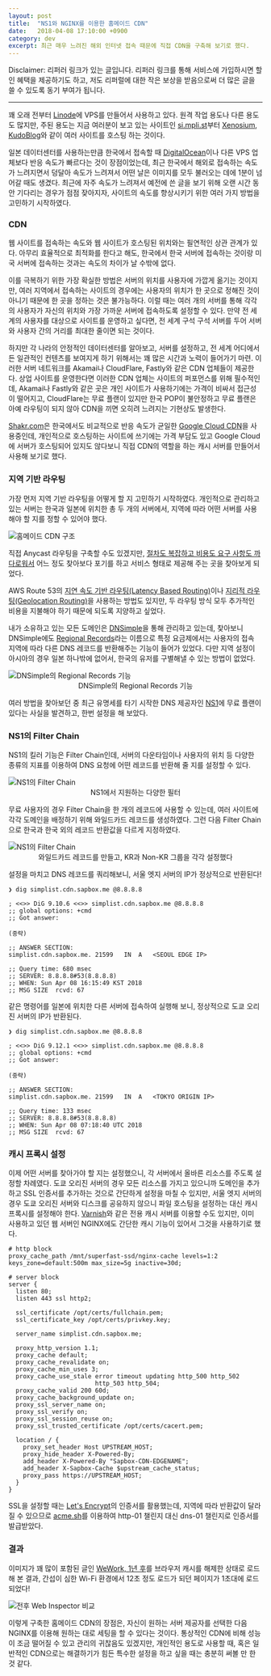 ```yaml
---
layout: post
title:  "NS1와 NGINX를 이용한 홈메이드 CDN"
date:   2018-04-08 17:10:00 +0900
category: dev
excerpt: 최근 매우 느려진 해외 인터넷 접속 때문에 직접 CDN을 구축해 보기로 했다.
---
```


Disclaimer: 리퍼러 링크가 있는 글입니다. 리퍼러 링크를 통해 서비스에 가입하시면 할인 혜택을 제공하기도 하고, 저도 리퍼럴에 대한 작은 보상을 받음으로써 더 많은 글을 쓸 수 있도록 동기 부여가 됩니다.

---


꽤 오래 전부터 [Linode][1]에 VPS를 만들어서 사용하고 있다. 원격 작업 용도나 다른 용도도 많지만, 주된 용도는 지금 여러분이 보고 있는 사이트인 [si.mpli.st][2]부터 [Xenosium][3], [KudoBlog][4]와 같이 여러 사이트를 호스팅 하는 것이다.

일본 데이터센터를 사용하는만큼 한국에서 접속할 때 [DigitalOcean][5]이나 다른 VPS 업체보다 반응 속도가 빠르다는 것이 장점이었는데, 최근 한국에서 해외로 접속하는 속도가 느려지면서 덩달아 속도가 느려져서 어떤 날은 이미지를 모두 불러오는 데에 1분이 넘어갈 때도 생겼다. 최근에 자주 속도가 느려져서 예전에 쓴 글을 보기 위해 오랜 시간 동안 기다리는 경우가 점점 잦아지자, 사이트의 속도를 향상시키기 위한 여러 가지 방법을 고민하기 시작하였다.


### CDN

웹 사이트를 접속하는 속도와 웹 사이트가 호스팅된 위치와는 필연적인 상관 관계가 있다. 아무리 효율적으로 최적화를 한다고 해도, 한국에서 한국 서버에 접속하는 것이랑 미국 서버에 접속하는 것과는 속도의 차이가 날 수밖에 없다.

이를 극복하기 위한 가장 확실한 방법은 서버의 위치를 사용자에 가깝게 옮기는 것이지만, 여러 지역에서 접속하는 사이트의 경우에는 사용자의 위치가 한 곳으로 정해진 것이 아니기 때문에 한 곳을 정하는 것은 불가능하다. 이럴 때는 여러 개의 서버를 통해 각각의 사용자가 자신의 위치와 가장 가까운 서버에 접속하도록 설정할 수 있다. 만약 전 세계의 사용자를 대상으로 사이트를 운영하고 싶다면, 전 세계 구석 구석 서버를 두어 서버와 사용자 간의 거리를 최대한 줄이면 되는 것이다.

하지만 각 나라의 안정적인 데이터센터를 알아보고, 서버를 설정하고, 전 세계 어디에서든 일관적인 컨텐츠를 보여지게 하기 위해서는 꽤 많은 시간과 노력이 들어가기 마련. 이러한 서버 네트워크를 Akamai나 CloudFlare, Fastly와 같은 CDN 업체들이 제공한다. 상업 사이트를 운영한다면 이러한 CDN 업체는 사이트의 퍼포먼스를 위해 필수적인데, Akamai나 Fastly와 같은 곳은 개인 사이트가 사용하기에는 가격이 비싸서 접근성이 떨어지고, CloudFlare는 무료 플랜이 있지만 한국 POP이 불안정하고 무료 플랜은 아예 라우팅이 되지 않아 CDN을 끼면 오히려 느려지는 기현상도 발생한다.

[Shakr.com][6]은 한국에서도 비교적으로 반응 속도가 균일한 [Google Cloud CDN][7]을 사용중인데, 개인적으로 호스팅하는 사이트에 쓰기에는 가격 부담도 있고 Google Cloud에 서버가 호스팅되어 있지도 않다보니 직접 CDN의 역할을 하는 캐시 서버를 만들어서 사용해 보기로 했다.


### 지역 기반 라우팅

가장 먼저 지역 기반 라우팅을 어떻게 할 지 고민하기 시작하였다. 개인적으로 관리하고 있는 서버는 한국과 일본에 위치한 총 두 개의 서버에서, 지역에 따라 어떤 서버를 사용해야 할 지를 정할 수 있어야 했다.

![][image-1]

직접 Anycast 라우팅을 구축할 수도 있겠지만, [절차도 복잡하고 비용도 요구 사항도 까다로워서][8] 어느 정도 찾아보다 포기를 하고 서비스 형태로 제공해 주는 곳을 찾아보게 되었다.

AWS Route 53의 [지연 속도 기반 라우팅(Latency Based Routing)][9]이나 [지리적 라우팅(Geolocation Routing)][10]을 사용하는 방법도 있지만, 두 라우팅 방식 모두 추가적인 비용을 지불해야 하기 때문에 되도록 지양하고 싶었다.

내가 소유하고 있는 모든 도메인은 [DNSimple][11]을 통해 관리하고 있는데, 찾아보니 DNSimple에도 [Regional Records][12]라는 이름으로 특정 요금제에서는 사용자의 접속 지역에 따라 다른 DNS 레코드를 반환해주는 기능이 들어가 있었다. 다만 지역 설정이 아시아의 경우 일본 하나밖에 없어서, 한국의 유저를 구별해낼 수 있는 방법이 없었다.

![][image-2]
<span style="text-align: center;display:block;"> DNSimple의 Regional Records 기능</span>

여러 방법을 찾아보던 중 최근 유명세를 타기 시작한 DNS 제공자인 [NS1][13]에 무료 플랜이 있다는 사실을 발견하고, 한번 설정을 해 보았다.


### NS1의 Filter Chain

NS1의 킬러 기능은 Filter Chain인데, 서버의 다운타임이나 사용자의 위치 등 다양한 종류의 지표를 이용하여 DNS 요청에 어떤 레코드를 반환해 줄 지를 설정할 수 있다.

![][image-3]
<span style="text-align: center;display:block;"> NS1에서 지원하는 다양한 필터</span>

무료 사용자의 경우 Filter Chain을 한 개의 레코드에 사용할 수 있는데, 여러 사이트에 각각 도메인을 배정하기 위해 와일드카드 레코드를 생성하였다. 그런 다음 Filter Chain으로 한국과 한국 외의 레코드 반환값을 다르게 지정하였다.

![][image-4]
<span style="text-align: center;display:block;"> 와일드카드 레코드를 만들고, KR과 Non-KR 그룹을 각각 설정했다</span>

설정을 마치고 DNS 레코드를 쿼리해보니, 서울 엣지 서버의 IP가 정상적으로 반환된다!

```shell
❯ dig simplist.cdn.sapbox.me @8.8.8.8

; <<>> DiG 9.10.6 <<>> simplist.cdn.sapbox.me @8.8.8.8
;; global options: +cmd
;; Got answer:

(중략)

;; ANSWER SECTION:
simplist.cdn.sapbox.me. 21599   IN  A   <SEOUL EDGE IP>

;; Query time: 680 msec
;; SERVER: 8.8.8.8#53(8.8.8.8)
;; WHEN: Sun Apr 08 16:15:49 KST 2018
;; MSG SIZE  rcvd: 67
```

같은 명령어를 일본에 위치한 다른 서버에 접속하여 실행해 보니, 정상적으로 도쿄 오리진 서버의 IP가 반환된다.
```shell
❯ dig simplist.cdn.sapbox.me @8.8.8.8

; <<>> DiG 9.12.1 <<>> simplist.cdn.sapbox.me @8.8.8.8
;; global options: +cmd
;; Got answer:

(중략)

;; ANSWER SECTION:
simplist.cdn.sapbox.me. 21599   IN  A   <TOKYO ORIGIN IP>

;; Query time: 133 msec
;; SERVER: 8.8.8.8#53(8.8.8.8)
;; WHEN: Sun Apr 08 07:18:40 UTC 2018
;; MSG SIZE  rcvd: 67
```


### 캐시 프록시 설정

이제 어떤 서버를 찾아가야 할 지는 설정했으니, 각 서버에서 올바른 리소스를 주도록 설정할 차례였다. 도쿄 오리진 서버의 경우 모든 리소스를 가지고 있으니까 도메인을 추가하고 SSL 인증서를 추가하는 것으로 간단하게 설정을 마칠 수 있지만, 서울 엣지 서버의 경우 도쿄 오리진 서버와 디스크를 공유하지 않으니 파일 호스팅을 설정하는 대신 캐시 프록시를 설정해야 한다. [Varnish][14]와 같은 전용 캐시 서버를 이용할 수도 있지만, 이미 사용하고 있던 웹 서버인 NGINX에도 간단한 캐시 기능이 있어서 그것을 사용하기로 했다.

```nginx
# http block
proxy_cache_path /mnt/superfast-ssd/nginx-cache levels=1:2 keys_zone=default:500m max_size=5g inactive=30d;

# server block
server {
  listen 80;
  listen 443 ssl http2;

  ssl_certificate /opt/certs/fullchain.pem;
  ssl_certificate_key /opt/certs/privkey.key;

  server_name simplist.cdn.sapbox.me;

  proxy_http_version 1.1;
  proxy_cache default;
  proxy_cache_revalidate on;
  proxy_cache_min_uses 3;
  proxy_cache_use_stale error timeout updating http_500 http_502
                        http_503 http_504;
  proxy_cache_valid 200 60d;
  proxy_cache_background_update on;
  proxy_ssl_server_name on;
  proxy_ssl_verify on;
  proxy_ssl_session_reuse on;
  proxy_ssl_trusted_certificate /opt/certs/cacert.pem;

  location / {
    proxy_set_header Host UPSTREAM_HOST;
    proxy_hide_header X-Powered-By;
    add_header X-Powered-By "Sapbox-CDN-EDGENAME";
    add_header X-Sapbox-Cache $upstream_cache_status;
    proxy_pass https://UPSTREAM_HOST;
  }
}
```


SSL을 설정할 때는 [Let's Encrypt][15]의 인증서를 활용했는데, 지역에 따라 반환값이 달라질 수 있으므로 [acme.sh][16]를 이용하여 http-01 챌린지 대신 dns-01 챌린지로 인증서를 발급받았다.


### 결과

이미지가 꽤 많이 포함된 글인 [WeWork, 1년 후][17]를 브라우저 캐시를 해제한 상태로 로드해 본 결과, 간섭이 심한 Wi-Fi 환경에서 12초 정도 로드가 되던 페이지가 1초대에 로드되었다!

![][image-5]

이렇게 구축한 홈메이드 CDN의 장점은, 자신이 원하는 서버 제공자를 선택한 다음 NGINX를 이용해 원하는 대로 세팅을 할 수 있다는 것이다. 통상적인 CDN에 비해 성능이 조금 떨어질 수 있고 관리의 귀찮음도 있겠지만, 개인적인 용도로 사용할 때, 혹은 일반적인 CDN으로는 해결하기가 힘든 특수한 설정을 하고 싶을 때는 충분히 써볼 만 한 것 같다.

[1]:	https://www.linode.com/?r=9cc0e9cc373c8c9accddf7fc5ecef153e40f5a56
[2]:	https://si.mpli.st
[3]:	https://xenosium.com/
[4]:	https://blog.kudokun.me/
[5]:	https://m.do.co/c/6aa0891d593f
[6]:	https://www.shakr.com/
[7]:	https://cloud.google.com/cdn/
[8]:	https://labs.ripe.net/Members/samir_jafferali/build-your-own-anycast-network-in-nine-steps
[9]:	https://aws.amazon.com/ko/blogs/korea/route53-latency-based-routing/
[10]:	https://docs.aws.amazon.com/ko_kr/Route53/latest/DeveloperGuide/routing-policy.html#routing-policy-geo
[11]:	https://dnsimple.com/r/a1ed6fe742efea
[12]:	https://support.dnsimple.com/articles/regional-records/
[13]:	https://ns1.com/
[14]:	https://varnish-cache.org/
[15]:	https://letsencrypt.org/
[16]:	https://github.com/Neilpang/acme.sh
[17]:	https://si.mpli.st/review/wework-a-year-later.html

[image-1]:	https://simplist.cdn.sapbox.me/2018-04-homemade-cdn-with-ns1-and-nginx/cdn-plan.svg "홈메이드 CDN 구조"
[image-2]:	https://simplist.cdn.sapbox.me/2018-04-homemade-cdn-with-ns1-and-nginx/dnsimple.png "DNSimple의 Regional Records 기능"
[image-3]:	https://simplist.cdn.sapbox.me/2018-04-homemade-cdn-with-ns1-and-nginx/ns1-filter-chain.png "NS1의 Filter Chain"
[image-4]:	https://simplist.cdn.sapbox.me/2018-04-homemade-cdn-with-ns1-and-nginx/ns1-filter-chain-config.png "NS1의 Filter Chain"
[image-5]:	https://simplist.cdn.sapbox.me/2018-04-homemade-cdn-with-ns1-and-nginx/inspector-comparison.png "전후 Web Inspector 비교"